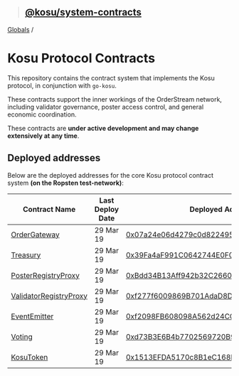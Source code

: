 > ## [@kosu/system-contracts](README.md)

[Globals](globals.md) /

# Kosu Protocol Contracts

This repository contains the contract system that implements the Kosu protocol, in conjunction with `go-kosu`.

These contracts support the inner workings of the OrderStream network, including validator governance, poster access control, and general economic coordination.

These contracts are **under active development and may change extensively at any time**.

## Deployed addresses

Below are the deployed addresses for the core Kosu protocol contract system **(on the Ropsten test-network)**:

| Contract Name                                                             | Last Deploy Date | Deployed Address                                                                                                              | Remarks |
| ------------------------------------------------------------------------- | ---------------- | ----------------------------------------------------------------------------------------------------------------------------- | ------- |
| [OrderGateway](./contracts/external/OrderGateway.sol)                     | 29 Mar 19        | [0x07a24e06d4279c0d8224957CDa6A349Aeb326963](https://ropsten.etherscan.io/address/0x07a24e06d4279c0d8224957CDa6A349Aeb326963) | -       |
| [Treasury](./contracts/treasury/Treasury.sol)                             | 29 Mar 19        | [0x39Fa4aF991C0642744E0F05042Bcf38A96ab345f](https://ropsten.etherscan.io/address/0x39Fa4aF991C0642744E0F05042Bcf38A96ab345f) | -       |
| [PosterRegistryProxy](./contracts/external/PosterRegistryProxy.sol)       | 29 Mar 19        | [0xBdd34B13Aff942b32C2660a11dA19Ff6E964724e](https://ropsten.etherscan.io/address/0xBdd34B13Aff942b32C2660a11dA19Ff6E964724e) | -       |
| [ValidatorRegistryProxy](./contracts/external/ValidatorRegistryProxy.sol) | 29 Mar 19        | [0xf277f6009869B701AdaD8D29Cbc7D029Bbe5391d](https://ropsten.etherscan.io/address/0xf277f6009869B701AdaD8D29Cbc7D029Bbe5391d) | -       |
| [EventEmitter](./contracts/event/EventEmitter.sol)                        | 29 Mar 19        | [0xf2098FB608098A562d24CCde594A304d739cc4B7](https://ropsten.etherscan.io/address/0xf2098FB608098A562d24CCde594A304d739cc4B7) | -       |
| [Voting](./contracts/voting/Voting.sol)                                   | 29 Mar 19        | [0xd73B3E6B4b7702569720B93e1C27D33cB91f8407](https://ropsten.etherscan.io/address/0xd73B3E6B4b7702569720B93e1C27D33cB91f8407) | -       |
| [KosuToken](contracts/lib/KosuToken.sol)                                  | 29 Mar 19        | [0x1513EFDA5170c8B1eC168bFB238278EeaA3B114e](https://ropsten.etherscan.io/address/0x1513EFDA5170c8B1eC168bFB238278EeaA3B114e) | -       |
